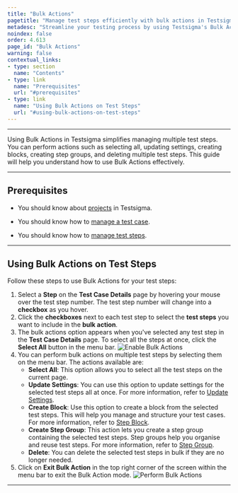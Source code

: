 ```yaml
---
title: "Bulk Actions"
pagetitle: "Manage test steps efficiently with bulk actions in Testsigma."
metadesc: "Streamline your testing process by using Testsigma's Bulk Actions feature to perform actions like selecting all, updating settings, creating blocks, and more in bulk."
noindex: false
order: 4.613
page_id: "Bulk Actions"
warning: false
contextual_links:
- type: section
  name: "Contents"
- type: link
  name: "Prerequisites"
  url: "#prerequisites"
- type: link
  name: "Using Bulk Actions on Test Steps"
  url: "#using-bulk-actions-on-test-steps"
---
```


---

Using Bulk Actions in Testsigma simplifies managing multiple test steps. You can perform actions such as selecting all, updating settings, creating blocks, creating step groups, and deleting multiple test steps. This guide will help you understand how to use Bulk Actions effectively.

---

## **Prerequisites**

- You should know about [projects](https://testsigma.com/docs/projects/overview/) in Testsigma. 
   
- You should know how to [manage a test case](https://testsigma.com/docs/test-cases/manage/add-edit-delete/).

- You should know how to [manage test steps](https://testsigma.com/docs/test-cases/step-types/natural-language/).

---

## **Using Bulk Actions on Test Steps**

Follow these steps to use Bulk Actions for your test steps:

1. Select a **Step** on the **Test Case Details** page by hovering your mouse over the test step number. The test step number will change into a **checkbox** as you hover.
2. Click the **checkboxes** next to each test step to select the **test steps** you want to include in the **bulk action**.
3. The bulk actions option appears when you've selected any test step in the **Test Case Details** page. To select all the steps at once, click the **Select All** button in the menu bar. ![Enable Bulk Actions](https://s3.amazonaws.com/static-docs.testsigma.com/new_images/projects/applications/steps_bulkactions.gif)
4. You can perform bulk actions on multiple test steps by selecting them on the menu bar. The actions available are:
    - **Select All**: This option allows you to select all the test steps on the current page.
    - **Update Settings**: You can use this option to update settings for the selected test steps all at once. For more information, refer to [Update Settings](https://testsigma.com/docs/test-cases/create-steps-nl/step-settings/#update-settings).
    - **Create Block**: Use this option to create a block from the selected test steps. This will help you manage and structure your test cases. For more information, refer to [Step Block](https://testsigma.com/docs/test-cases/step-types/block/#create-a-block-using-bulk-action).
    - **Create Step Group**: This action lets you create a step group containing the selected test steps. Step groups help you organise and reuse test steps. For more information, refer to [Step Group](https://testsigma.com/docs/test-cases/step-types/step-group/#create-step-group-from-a-test-case).
    - **Delete**: You can delete the selected test steps in bulk if they are no longer needed. 
5. Click on **Exit Bulk Action** in the top right corner of the screen within the menu bar to exit the Bulk Action mode. ![Perform Bulk Actions](https://s3.amazonaws.com/static-docs.testsigma.com/new_images/projects/applications/perform_bulkactions.gif)
   
---   
